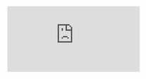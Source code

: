 ![SYLLABUS](https://srmap.edu.in/wp-content/uploads/2021/11/CSE-2021-2025_SyllsbusBook-03Sept-2021.pdf?x34532)

